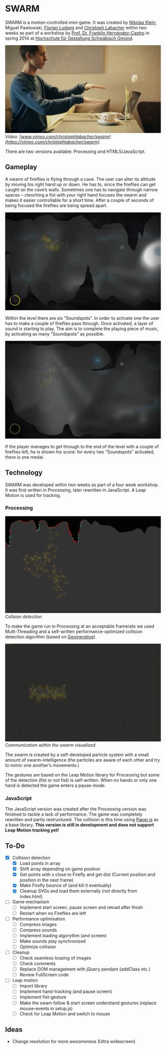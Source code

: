# SWARM

SWARM is a motion-controlled mini-game. It was created by [Nikolas Klein](http://nikolasklein.de), Miguel Pawlowski, [Florian Ludwig](http://www.florian-ludwig.de) and [Christoph Labacher](http://www.christophlabacher.com) within two weeks as part of a workshop by [Prof. Dr. Franklin Hernández-Castro](http://skizata.com) in spring 2014 at [Hochschule für Gestaltung Schwäbisch Gmünd](http://hfg-gmuend.de/).


[![](/Readme/playing_1.png)](https://vimeo.com/christophlabacher/swarm)
*Video: [www.vimeo.com/christophlabacher/swarm](https://vimeo.com/christophlabacher/swarm)*

There are two versions available: Processing and HTML5/JavaScript.

## Gameplay

A swarm of fireflies is flying through a cave. The user can alter its altitude by moving his right hand up or down. He has to, since the fireflies can get caught on the cave’s walls. Sometimes one has to navigate through narrow spaces – clenching a fist with your right hand focuses the swarm and makes it easier controllable for a short time. After a couple of seconds of being focused the fireflies are being spread apart.

![Gameplay](/Readme/gameplay_1.png)

Within the level there are six “Soundspots”. In order to activate one the user has to make a couple of fireflies pass through. Once activated, a layer of sound is starting to play. The aim is to complete the playing piece of music, by activating as many “Soundspots” as possible.

![Gameplay](/Readme/gameplay_2.png)

If the player manages to get through to the end of the level with a couple of fireflies left, he is shown his score: for every two “Soundspots” activated, there is one medal.

## Technology

SWARM was developed within two weeks as part of a four week workshop. It was first written in Processing, later rewritten in JavaScript. A Leap Motion is used for tracking.

### Processing

![Collision Detection](/Readme/collision.png)
*Collsion detection*

To make the game run in Processing at an acceptable framerate we used Multi-Threading and a self-written performance-optimized collision detection algorithm (based on [Geomerative](http://www.ricardmarxer.com/geomerative/)).

![Swarm Communication](/Readme/swarm.gif)
*Communication within the swarm visualized*

 The swarm is created by a self-developed particle system with a small amount of swarm-intelligence (the particles are aware of each other and try to mimic one another’s movements.)
 
 The gestures are based on the Leap Motion library for Processing but some of the detection (fist or not fist) is self-written. When no hands or only one hand is detected the game enters a pause-mode.

### JavaScript

The JavaScript version was created after the Processing version was finished to tackle a lack of performance. The game was completely rewritten and partly restructured. The collision is this time using [Paper.js](http://paperjs.org) as a base library. **This version is still in development and does not support Leap Motion tracking yet!**

## To-Do

- [x] Collision detection
	- [x] Load points in array
	- [x] Shift array depending on game position
	- [x] Get points with x close to Firefly and get dist (Current position and position in the next frame)
	- [x] Make Firefly bounce of (and kill it eventually)
	- [x] Cleanup SVGs and load them externally (not directly from index.html)
- [ ] Game mechanism
	- [ ] Implement start screen, pause screen and reload after finish
	- [ ] Restart when no Fireflies are left
- [ ] Performance optimisation
	- [ ] Compress images
	- [ ] Compress sounds
	- [ ] Implement loading algorythm (and screen)
	- [ ] Make sounds play synchronized 
	- [ ] Optimize collision
- [ ] Cleanup
	- [ ] Check seamless looping of images
	- [ ] Check comments
	- [ ] Replace DOM management with jQuery pendant (addClass etc.)
	- [ ] Review FullScreen code
- [ ] Leap motion
	- [ ] Import library
	- [ ] Implement hand-tracking (and pause screen)
	- [ ] Implement fist-gesture
	- [ ] Make the swam follow & start screen understand gestures (replace mouse-events in setup.js)
	- [ ] Check for Leap Motion and switch to mouse
	
## Ideas

- Change resolution for more awsomeness (Ultra widescreen)
